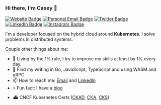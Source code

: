 ### Hi there, I'm Casey 👋

[![Website Badge](https://img.shields.io/badge/caseywylie.io-lightblue?style=for-the-badge)](https://caseywylie.io)
[![Personal Email Badge](https://img.shields.io/badge/casewylie@gmail.com-green?style=for-the-badge)](mailto:casewylie@gmail.com)
[![Twitter Badge](https://img.shields.io/badge/Twitter-1DA1F2?style=for-the-badge&logo=twitter&logoColor=white)](https://twitter.com/cmwylie19)
[![LinkedIn Badge](https://img.shields.io/badge/LinkedIn-0077B5?style=for-the-badge&logo=linkedin&logoColor=white)](https://www.linkedin.com/in/casewylie)
[![Instagram Badge](https://img.shields.io/badge/Instagram-E4405F?style=for-the-badge&logo=instagram&logoColor=white)](https://www.instagram.com/cmwylie19/)


I'm a developer focused on the hybrid cloud around **Kubernetes**. I solve problems in distributed systems.  

Couple other things about me:

- 🔭 Living by the 1% rule, I try to improve my skills at least by 1% every day. 
- 💬 Find my writing in Go, JavaScript, TypeScript and using WASM and gRPC
- 📫 How to reach me: [Email](mailto:casewylie@gmail.com) and [LinkedIn](https://linkedin.com/in/casewylie)
- ⚡ Fun fact: I have a [blog](https://caseywylie.io)
- ⛴️ CNCF Kubernetes Certs ([CKAD](https://www.credly.com/badges/a9b6aa64-8121-451d-b899-753b0b276bf1/linked_in), [CKA](https://www.credly.com/badges/a2708687-e49b-48fd-b6ff-95eb7e13b243/linked_in), [CKS](https://www.credly.com/badges/4b5ca1fa-b2be-431c-adc0-dc1f61fdce6b/linked_in?t=ri3n7f))


<!-- ![Casey's GitHub stats](https://github-readme-stats.vercel.app/api?username=cmwylie19&show_icons=true&theme=radical&custom_title=Stats&hide=ranks) -->
